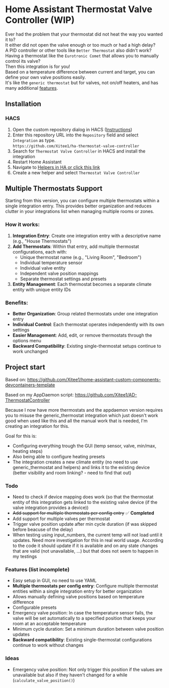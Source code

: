 # Home Assistant Thermostat Valve Controller (WIP)

Ever had the problem that your thermostat did not heat the way you wanted it to?<br>
It either did not open the valve enough or too much or had a high delay?<br>
A PID controller or other tools like `Better Thermostat` also didn't work?<br>
Having a thermostat like the `Eurotronic Comet` that allows you to manually control its valve?<br>
Then this integration is for you!<br>
Based on a temperature difference between current and target, you can define your own valve positions easily.<br>
It's like the `generic thermostat` but for valves, not on/off heaters, and has many additional [features](#features-list-incomplete).


## Installation
### HACS
1. Open the custom repository dialog in HACS ([Instructions](https://www.hacs.xyz/docs/faq/custom_repositories/))
2. Enter this repository URL into the `Repository` field and select `Integration` as type.<br>`https://github.com/Xitee1/ha-thermostat-valve-controller`
3. Search for `Thermostat Valve Controller` in HACS and install the integration
4. Restart Home Assistant
5. Navigate to [Helpers in HA or click this link](https://my.home-assistant.io/redirect/helpers/)
6. Create a new helper and select `Thermostat Valve Controller`

## Multiple Thermostats Support

Starting from this version, you can configure multiple thermostats within a single integration entry. This provides better organization and reduces clutter in your integrations list when managing multiple rooms or zones.

### How it works:
1. **Integration Entry**: Create one integration entry with a descriptive name (e.g., "House Thermostats")
2. **Add Thermostats**: Within that entry, add multiple thermostat configurations, each with:
   - Unique thermostat name (e.g., "Living Room", "Bedroom")
   - Individual temperature sensor
   - Individual valve entity
   - Independent valve position mappings
   - Separate thermostat settings and presets
3. **Entity Management**: Each thermostat becomes a separate climate entity with unique entity IDs

### Benefits:
- **Better Organization**: Group related thermostats under one integration entry
- **Individual Control**: Each thermostat operates independently with its own settings
- **Easier Management**: Add, edit, or remove thermostats through the options menu
- **Backward Compatibility**: Existing single-thermostat setups continue to work unchanged

## Project start

Based on: https://github.com/Xitee1/home-assistant-custom-components-devcontainers-template

Based on my AppDaemon script: https://github.com/Xitee1/AD-ThermostatController

Because I now have more thermostats and the appdaemon version requires you to misuse the generic_thermostat integration which just doesn't work good when used like this and all the manual work that is needed, I'm creating an integration for this.

Goal for this is:

- Configuring everything trough the GUI (temp sensor, valve, min/max, heating steps)
- Also being able to configure heating presets
- The integration creates a new climate entity (no need to use generic_thermostat and helpers) and links it to the existing device (better visibility and room linking? - need to find that out)

### Todo

- Need to check if device mapping does work (so that the thermostat entity of this integration gets linked to the existing valve device (if the valve integration provides a device))
- ~~Add support for multiple thermostats per config entry~~ ✅ **Completed**
- Add support for multiple valves per thermostat  
- Trigger valve position update after min cycle duration (if was skipped before beacuse of the delay)
- When testing using input_numbers, the current temp will not load until it updates. Need more investigation for this in real world usage. According to the code it should update if it is available and on any state changes that are valid (not unavailable, ...) but that does not seem to happen in my testings

### Features (list incomplete)

- Easy setup in GUI, no need to use YAML
- **Multiple thermostats per config entry**: Configure multiple thermostat entities within a single integration entry for better organization
- Allows manually defining valve positions based on temperature difference
- Configurable presets
- Emergency valve position: In case the temperature sensor fails, the valve will be set automatically to a specified position that keeps your room at an acceptable temperature
- Minimum cycle duration: Set a minimum duration between valve position updates
- **Backward compatibility**: Existing single-thermostat configurations continue to work without changes

### Ideas

- Emergency valve position: Not only trigger this position if the values are unavailable but also if they haven't changed for a while (`calculate_valve_position()`)
